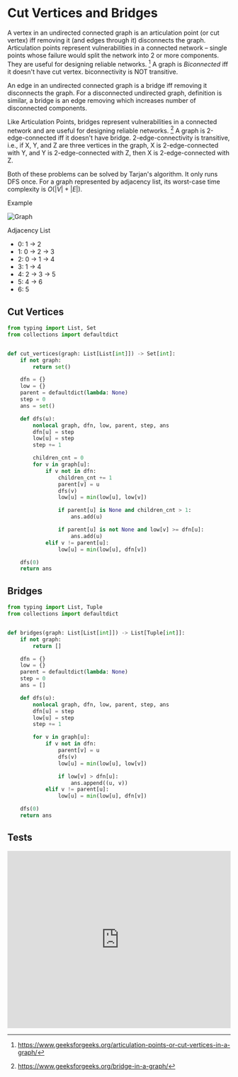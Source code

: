 # Cut Vertices and Bridges

A vertex in an undirected connected graph is an articulation point (or cut vertex) iff removing it (and edges through it) disconnects the graph. Articulation points represent vulnerabilities in a connected network – single points whose failure would split the network into 2 or more components. They are useful for designing reliable networks. [^cut-vertex] A graph is _Biconnected_ iff it doesn't have cut vertex. biconnectivity is NOT transitive.

[^cut-vertex]: https://www.geeksforgeeks.org/articulation-points-or-cut-vertices-in-a-graph/

An edge in an undirected connected graph is a bridge iff removing it disconnects the graph. For a disconnected undirected graph, definition is similar, a bridge is an edge removing which increases number of disconnected components.

Like Articulation Points, bridges represent vulnerabilities in a connected network and are useful for designing reliable networks. [^bridge] A graph is 2-edge-connected iff it doesn't have bridge. 2-edge-connectivity is transitive, i.e., if X, Y, and Z are three vertices in the graph, X is 2-edge-connected with Y, and Y is 2-edge-connected with Z, then X is 2-edge-connected with Z.

[^bridge]: https://www.geeksforgeeks.org/bridge-in-a-graph/

Both of these problems can be solved by Tarjan's algorithm. It only runs DFS once. For a graph represented by adjacency list, its worst-case time complexity is $O( | V | + | E | )$.

Example

![Graph](@assets/img/algorithms/graph/graph.png)

Adjacency List

- 0: 1 -> 2
- 1: 0 -> 2 -> 3
- 2: 0 -> 1 -> 4
- 3: 1 -> 4
- 4: 2 -> 3 -> 5
- 5: 4 -> 6
- 6: 5

## Cut Vertices

```py
from typing import List, Set
from collections import defaultdict


def cut_vertices(graph: List[List[int]]) -> Set[int]:
    if not graph:
        return set()

    dfn = {}
    low = {}
    parent = defaultdict(lambda: None)
    step = 0
    ans = set()

    def dfs(u):
        nonlocal graph, dfn, low, parent, step, ans
        dfn[u] = step
        low[u] = step
        step += 1

        children_cnt = 0
        for v in graph[u]:
            if v not in dfn:
                children_cnt += 1
                parent[v] = u
                dfs(v)
                low[u] = min(low[u], low[v])

                if parent[u] is None and children_cnt > 1:
                    ans.add(u)

                if parent[u] is not None and low[v] >= dfn[u]:
                    ans.add(u)
            elif v != parent[u]:
                low[u] = min(low[u], dfn[v])

    dfs(0)
    return ans
```

## Bridges

```py
from typing import List, Tuple
from collections import defaultdict


def bridges(graph: List[List[int]]) -> List[Tuple[int]]:
    if not graph:
        return []

    dfn = {}
    low = {}
    parent = defaultdict(lambda: None)
    step = 0
    ans = []

    def dfs(u):
        nonlocal graph, dfn, low, parent, step, ans
        dfn[u] = step
        low[u] = step
        step += 1

        for v in graph[u]:
            if v not in dfn:
                parent[v] = u
                dfs(v)
                low[u] = min(low[u], low[v])

                if low[v] > dfn[u]:
                    ans.append((u, v))
            elif v != parent[u]:
                low[u] = min(low[u], dfn[v])

    dfs(0)
    return ans
```

## Tests

<iframe height="400px" width="100%" src="https://repl.it/@LucienZhang/cut?lite=true" scrolling="no" frameborder="no" allowtransparency="true" allowfullscreen="true" sandbox="allow-forms allow-pointer-lock allow-popups allow-same-origin allow-scripts allow-modals"></iframe>
